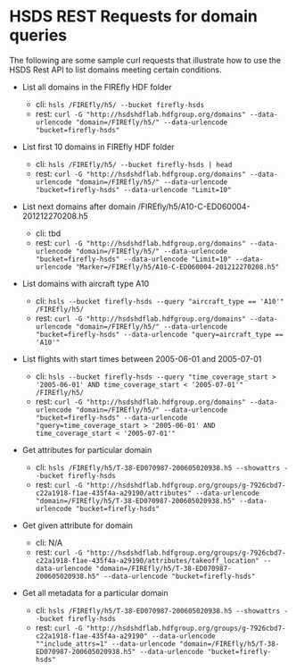 # HSDS REST Requests for domain queries

The following are some sample curl requests that illustrate how to use the HSDS Rest API to list domains meeting certain conditions.

* List all domains in the FIREfly HDF folder
  * cli: `hsls /FIREfly/h5/ --bucket firefly-hsds`
  * rest: `curl -G "http://hsdshdflab.hdfgroup.org/domains" --data-urlencode "domain=/FIREfly/h5/" --data-urlencode "bucket=firefly-hsds"`

* List first 10 domains in FIREfly HDF folder
  * cli: `hsls /FIREfly/h5/ --bucket firefly-hsds | head`
  * rest: `curl -G "http://hsdshdflab.hdfgroup.org/domains" --data-urlencode "domain=/FIREfly/h5/" --data-urlencode "bucket=firefly-hsds" --data-urlencode "Limit=10"`

* List next domains after domain /FIREfly/h5/A10-C-ED060004-201212270208.h5
  * cli: tbd
  * rest: `curl -G "http://hsdshdflab.hdfgroup.org/domains" --data-urlencode "domain=/FIREfly/h5/" --data-urlencode "bucket=firefly-hsds" --data-urlencode "Limit=10" --data-urlencode "Marker=/FIREfly/h5/A10-C-ED060004-201212270208.h5"`

* List domains with aircraft type A10

  * cli: `hsls --bucket firefly-hsds --query "aircraft_type == 'A10'"  /FIREfly/h5/`
  * rest: `curl -G "http://hsdshdflab.hdfgroup.org/domains" --data-urlencode "domain=/FIREfly/h5/" --data-urlencode "bucket=firefly-hsds" --data-urlencode "query=aircraft_type == 'A10'"`

* List flights with start times between 2005-06-01 and 2005-07-01

  * cli:  `hsls --bucket firefly-hsds --query "time_coverage_start > '2005-06-01' AND time_coverage_start < '2005-07-01'"  /FIREfly/h5/`
  * rest: `curl -G "http://hsdshdflab.hdfgroup.org/domains" --data-urlencode "domain=/FIREfly/h5/" --data-urlencode "bucket=firefly-hsds" --data-urlencode "query=time_coverage_start > '2005-06-01' AND time_coverage_start < '2005-07-01'"`

* Get attributes for particular domain

  * cli: `hsls /FIREfly/h5/T-38-ED070987-200605020938.h5 --showattrs --bucket firefly-hsds`
  * rest: `curl -G "http://hsdshdflab.hdfgroup.org/groups/g-7926cbd7-c22a1918-f1ae-435f4a-a29190/attributes" --data-urlencode "domain=/FIREfly/h5/T-38-ED070987-200605020938.h5" --data-urlencode "bucket=firefly-hsds"`

* Get given attribute for domain

  * cli: N/A
  * rest: `curl -G "http://hsdshdflab.hdfgroup.org/groups/g-7926cbd7-c22a1918-f1ae-435f4a-a29190/attributes/takeoff_location" --data-urlencode "domain=/FIREfly/h5/T-38-ED070987-200605020938.h5" --data-urlencode "bucket=firefly-hsds"`

* Get all metadata for a particular domain
  * cli: `hsls /FIREfly/h5/T-38-ED070987-200605020938.h5 --showattrs --bucket firefly-hsds`
  * rest: `curl -G "http://hsdshdflab.hdfgroup.org/groups/g-7926cbd7-c22a1918-f1ae-435f4a-a29190" --data-urlencode ""include_attrs=1" --data-urlencode "domain=/FIREfly/h5/T-38-ED070987-200605020938.h5" --data-urlencode "bucket=firefly-hsds"`